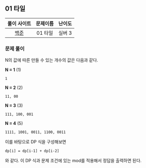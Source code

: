 ## 01 타일

|풀이 사이트|문제이름|난이도|
|:---:|:---:|:---:|
|[백준](https://www.acmicpc.net/problem/1904)|01 타일|실버 3|

### 문제 풀이

N의 값에 따른 만들 수 있는 개수의 값은 다음과 같다.

**N = 1** (1)
```
1
```

**N = 2** (2)
```
11, 00
```

**N = 3** (3)

```
111, 100, 001
```

**N = 4** (5)

```
1111, 1001, 0011, 1100, 0011
```

이를 바탕으로 DP 식을 구성해보면

```
dp[i] = dp[i-1] + dp[i-2]
```

와 같다. 이 DP 식과 문제 조건에 있는 mod를 적용해서 정답을 출력하면 된다.

